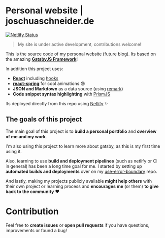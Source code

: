 # Personal website | joschuaschneider.de

[![Netlify Status](https://api.netlify.com/api/v1/badges/da5572a5-9725-4671-abb1-d32c056365b5/deploy-status)](https://www.joschuaschneider.de)

> My site is under active development, contributions welcome!

This is the source code of my personal website (future blog). Its based on the amazing **[GatsbyJS Framework](https://www.gatsbyjs.org/)**!

In addition this project uses:

 - **[React](https://reactjs.org/)** including [hooks](https://reactjs.org/docs/hooks-intro.html)
 - **[react-spring](https://www.react-spring.io/)** for cool animations :sunglasses:
 - **JSON and Markdown** as a data source (using [remark](https://remark.js.org/))
 - **Code snippet syntax highlighting** with [PrismJS](https://prismjs.com/)

Its deployed directly from this repo using [Netlify](https://www.netlify.com/) :sparkles:

## The goals of this project

The main goal of this project is to **build a personal portfolio** and **overview of me and my work**.

I'm also using this project to learn more about gatsby, as this is my first time using it.

Also, learning to use **build and deployment pipelines** (such as netlify or CI in general) has been a long time goal for me. I started by setting up **automated builds and deployments** over on my [use-error-boundary](https://github.com/JoschuaSchneider/use-error-boundary) repo.

And lastly, making my projects publicly available **might help others** with their own project or learning process and **encourages me** (or them) **to give back to the community** :heart:

# Contribution

Feel free to **create issues** or **open pull requests** if you have questions, improvements or found a bug!
